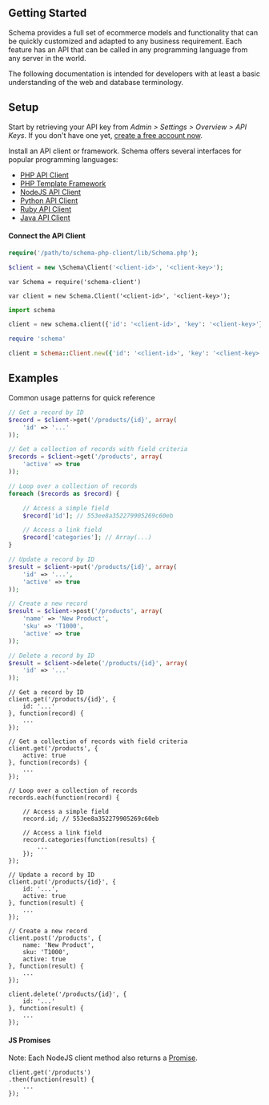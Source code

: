 ## Getting Started

Schema provides a full set of ecommerce models and functionality that can be quickly customized and adapted to any business requirement. Each feature has an API that can be called in any programming language from any server in the world.

The following documentation is intended for developers with at least a basic understanding of the web and database terminology.


<a name="start_setup"></a>
## Setup

Start by retrieving your API key from _Admin > Settings > Overview > API Keys_. If you don't have one yet, <a href="/new">create a free account now</a>.

Install an API client or framework. Schema offers several interfaces for popular programming languages:

- <a href="https://github.com/schemaio/schema-php-client">PHP API Client</a>
- <a href="https://github.com/schemaio/schema-php">PHP Template Framework</a>
- <a href="https://github.com/schemaio/schema-node-client">NodeJS API Client</a>
- <a href="https://github.com/schemaio/schema-python-client">Python API Client</a>
- <a href="https://github.com/schemaio/schema-ruby-client">Ruby API Client</a>
- <a href="https://github.com/schemaio/schema-java-client">Java API Client</a>

#### Connect the API Client


``` php
require('/path/to/schema-php-client/lib/Schema.php');

$client = new \Schema\Client('<client-id>', '<client-key>');
```
``` node
var Schema = require('schema-client')

var client = new Schema.Client('<client-id>', '<client-key>');
```
``` python
import schema

client = new schema.client({'id': '<client-id>', 'key': '<client-key>'});
```
``` ruby
require 'schema'

client = Schema::Client.new({'id': '<client-id>', 'key': '<client-key>'});
```



<a name="start_examples"></a>
## Examples

Common usage patterns for quick reference

``` php
// Get a record by ID
$record = $client->get('/products/{id}', array(
    'id' => '...'
));

// Get a collection of records with field criteria
$records = $client->get('/products', array(
    'active' => true
));

// Loop over a collection of records
foreach ($records as $record) {

    // Access a simple field
    $record['id']; // 553ee8a352279905269c60eb

    // Access a link field
    $record['categories']; // Array(...)
}

// Update a record by ID
$result = $client->put('/products/{id}', array(
    'id' => '...',
    'active' => true
));

// Create a new record
$result = $client->post('/products', array(
    'name' => 'New Product',
    'sku' => 'T1000',
    'active' => true
));

// Delete a record by ID
$result = $client->delete('/products/{id}', array(
    'id' => '...'
));
```
``` node
// Get a record by ID
client.get('/products/{id}', {
    id: '...'
}, function(record) {
    ...
});

// Get a collection of records with field criteria
client.get('/products', {
    active: true
}, function(records) {
    ...
});

// Loop over a collection of records
records.each(function(record) {

    // Access a simple field
    record.id; // 553ee8a352279905269c60eb

    // Access a link field
    record.categories(function(results) {
        ...
    });
});

// Update a record by ID
client.put('/products/{id}', {
    id: '...',
    active: true
}, function(result) {
    ...
});

// Create a new record
client.post('/products', {
    name: 'New Product',
    sku: 'T1000',
    active: true
}, function(result) {
    ...
});

client.delete('/products/{id}', {
    id: '...'
}, function(result) {
    ...
});
```

<div class="lang-block lang-node lang-javascript">
    <h4>JS Promises</h4>
    <p>
        Note: Each NodeJS client method also returns a <a href="">Promise</a>.
    </p>
</div>

``` node
client.get('/products')
.then(function(result) {
    ...
});
```

